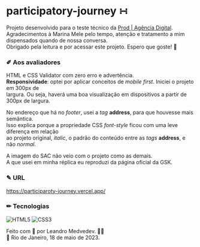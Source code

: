 # participatory-journey ∺

Projeto desenvolvido para o teste técnico da [Prod | Agência Digital](https://www.prod.ag/).  
Agradecimentos à Marina Mele pelo tempo, atenção e tratamento a mim dispensados quando de nossa conversa.  
Obrigado pela leitura e por acessar este projeto. Espero que goste! 🙂 

### ✐ Aos avaliadores

HTML e CSS Validator com zero erro e advertência.  
**Responsividade**: optei por aplicar conceitos de *mobile first*. Iniciei o projeto em 300px de  
largura. Ou seja, haverá uma boa visualização em dispositivos a partir de 300px de largura.  

No endereço que há no *footer*, usei a *tag* **address**, para que houvesse mais semântica.  
Isso explica porque a propriedade CSS *font-style* ficou com uma leve diferença em relação  
ao projeto original, *italic*, o padrão do conteúdo entre as *tags* **address**, e não *normal*.

A imagem do SAC não veio com o projeto como as demais.   
A que usei em minha réplica eu reproduzi da página oficial da GSK.


### ✎ URL  
https://participaroty-journey.vercel.app/  

### ✏ Tecnologias  
![HTML5](https://img.shields.io/badge/html5-%23E34F26.svg?style=plastic&logo=html5&logoColor=white) ![CSS3](https://img.shields.io/badge/css3-%231572B6.svg?style=plastic&logo=css3&logoColor=white)  

Feito com 💝 por Leandro Medvedev. 🙋🏽  
🌆 Rio de Janeiro, 18 de maio de 2023.
